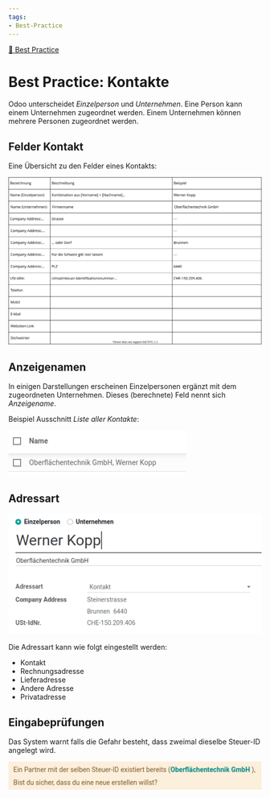 ```yaml
---
tags:
- Best-Practice
---
```

[🔗 Best Practice](Best%20Practice.md)
# Best Practice: Kontakte

Odoo unterscheidet *Einzelperson* und *Unternehmen*. Eine Person kann einem Unternehmen zugeordnet werden. Einem Unternehmen können mehrere Personen zugeordnet werden.

## Felder Kontakt

Eine Übersicht zu den Felder eines Kontakts:

![Kontakte Felder](assets/Best%20Practice%20Kontakte%20Felder.svg)

## Anzeigenamen

In einigen Darstellungen erscheinen Einzelpersonen ergänzt mit dem zugeordneten Unternehmen. Dieses (berechnete) Feld nennt sich *Anzeigename*.

Beispiel Ausschnitt *Liste aller Kontakte*:

![Kontakte Anzeigename](assets/Best%20Practice%20Kontakte%20Anzeigename.png)

## Adressart

![Kontakte Adressart](assets/Best%20Practice%20Kontakte%20Adressart.png)

Die Adressart kann wie folgt eingestellt werden:
- Kontakt
- Rechnungsadresse
- Lieferadresse
- Andere Adresse
- Privatadresse

## Eingabeprüfungen

Das System warnt falls die Gefahr besteht, dass zweimal dieselbe Steuer-ID angelegt wird.

![Kontakte Warnung doppelte Steuer-ID](assets/Best%20Practice%20Kontakte%20Warnung%20doppelte%20Steuer-ID.png)